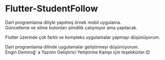 # Flutter-StudentFollow

Dart programlama diliyle yapılmış örnek mobil uygulama.<br>
Güncelleme ve silme butonları şimdilik çalışmıyor ama yapılacak.

Flutter üzerinde çok farklı ve kompleks uygulamalar yapmayı düşünüyorum.

Dart programlama dilinde uygulamalar geliştirmeyi düşünüyorum.<br>
Engin Demiroğ' a Yazılım Geliştirici Yetiştirme Kampı için teşekkürler.😊
